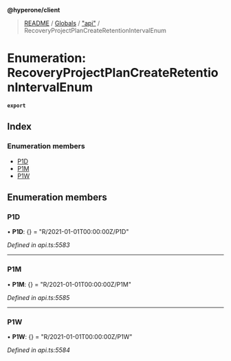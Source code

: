 **@hyperone/client**

> [README](../README.md) / [Globals](../globals.md) / ["api"](../modules/_api_.md) / RecoveryProjectPlanCreateRetentionIntervalEnum

# Enumeration: RecoveryProjectPlanCreateRetentionIntervalEnum

**`export`** 

## Index

### Enumeration members

* [P1D](_api_.recoveryprojectplancreateretentionintervalenum.md#p1d)
* [P1M](_api_.recoveryprojectplancreateretentionintervalenum.md#p1m)
* [P1W](_api_.recoveryprojectplancreateretentionintervalenum.md#p1w)

## Enumeration members

### P1D

•  **P1D**: {} = "R/2021-01-01T00:00:00Z/P1D"

*Defined in api.ts:5583*

___

### P1M

•  **P1M**: {} = "R/2021-01-01T00:00:00Z/P1M"

*Defined in api.ts:5585*

___

### P1W

•  **P1W**: {} = "R/2021-01-01T00:00:00Z/P1W"

*Defined in api.ts:5584*
